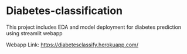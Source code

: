 # Diabetes-classification
This project includes EDA and model deployment for diabetes prediction using streamlit webapp

Webapp Link: https://diabetesclassify.herokuapp.com/
